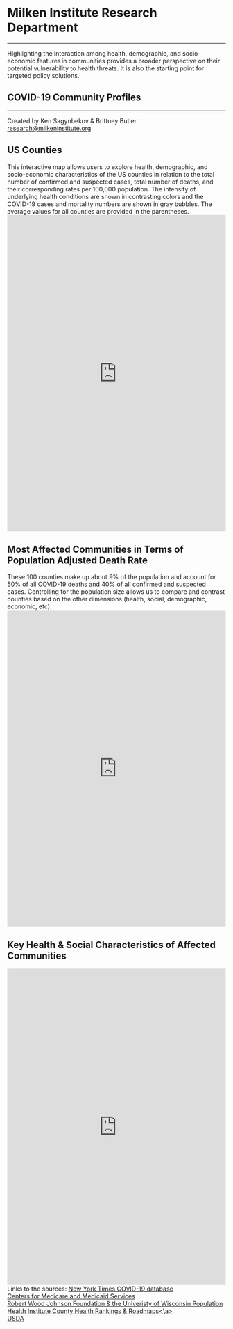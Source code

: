 <H1><b>Milken Institute Research Department </b></H1><Hr>
Highlighting the interaction among health, demographic, and socio-economic features in communities provides a broader perspective on their potential vulnerability to health threats. It is also the starting point for targeted policy solutions. <Br>
  
<H2><b> COVID-19 Community Profiles</b> </H2> <Hr>
Created by Ken Sagynbekov & Brittney Butler <br> 
<a href="mailto:research@milkeninstitute.org"> research@milkeninstitute.org </a><br> 
  
<H2>US Counties </H2>
This interactive map allows users to explore health, demographic, and socio-economic characteristics of the US counties in relation to the total number of confirmed and suspected cases, total number of deaths, and their corresponding rates per 100,000 population. The intensity of underlying health conditions are shown in contrasting colors and the COVID-19 cases and mortality numbers are shown in gray bubbles. The average values for all counties are provided in the parentheses. 

<iframe src="https://public.tableau.com/views/May11Map/Map?:display_count=y&publish=yes&:origin=viz_share_link" width="100%" height="727" frameborder="0"></iframe>

<H2>Most Affected Communities in Terms of Population Adjusted Death Rate </H2>
These 100 counties make up about 9% of the population and account for 50% of all COVID-19 deaths and 40% of all confirmed and suspected cases. Controlling for the population size allows us to compare and contrast counties based on the other dimensions (health, social, demographic, economic, etc).

<center><iframe src="https://public.tableau.com/views/100May11/Map?:display_count=y&publish=yes&:origin=viz_share_link" width="100%" height="727" frameborder="0"></iframe></center>


<H2>Key Health & Social Characteristics of Affected Communities </H2>
<center><iframe src="https://public.tableau.com/views/Table_15894891188610/Table?:display_count=y&publish=yes&:origin=viz_share_link" width="100%" height="727" frameborder="0"></iframe></center>


<Bh>
Links to the sources:
<a href="https://www.nytimes.com/interactive/2020/us/coronavirus-us-cases.html">New York Times COVID-19 database</a><br>
<a href="https://www.cms.gov/Research-Statistics-Data-and-Systems/Statistics-Trends-and-Reports/Chronic-Conditions/CC_Main"> Centers for Medicare and Medicaid Services</a> <Br>
<a href= "https://www.countyhealthrankings.org/explore-health-rankings/rankings-data-documentation"> Robert Wood Johnson Foundation & the Univeristy of Wisconsin Population Health Institute County Health Rankings & Roadmaps<\a> <Br>
 <a href=" https://www.ers.usda.gov/data-products/county-level-data-sets/"> USDA </a> <Br>


